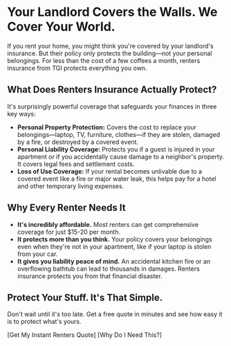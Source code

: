 # Your Landlord Covers the Walls. We Cover Your World.

If you rent your home, you might think you're covered by your landlord's insurance. But their policy only protects the building—not your personal belongings. For less than the cost of a few coffees a month, renters insurance from TGI protects everything you own.

## What Does Renters Insurance Actually Protect?

It's surprisingly powerful coverage that safeguards your finances in three key ways:

- **Personal Property Protection:** Covers the cost to replace your belongings—laptop, TV, furniture, clothes—if they are stolen, damaged by a fire, or destroyed by a covered event.
- **Personal Liability Coverage:** Protects you if a guest is injured in your apartment or if you accidentally cause damage to a neighbor's property. It covers legal fees and settlement costs.
- **Loss of Use Coverage:** If your rental becomes unlivable due to a covered event like a fire or major water leak, this helps pay for a hotel and other temporary living expenses.

## Why Every Renter Needs It

- **It's incredibly affordable.** Most renters can get comprehensive coverage for just $15-20 per month.
- **It protects more than you think.** Your policy covers your belongings even when they're not in your apartment, like if your laptop is stolen from your car.
- **It gives you liability peace of mind.** An accidental kitchen fire or an overflowing bathtub can lead to thousands in damages. Renters insurance protects you from that financial disaster.

## Protect Your Stuff. It's That Simple.

Don't wait until it's too late. Get a free quote in minutes and see how easy it is to protect what's yours.

[Get My Instant Renters Quote] [Why Do I Need This?]